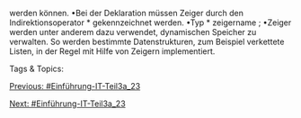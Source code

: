 werden können. 
•Bei der Deklaration müssen Zeiger durch den Indirektionsoperator * gekennzeichnet werden.
•Typ * zeigername ;
•Zeiger werden unter anderem dazu verwendet, dynamischen Speicher zu verwalten. So werden bestimmte 
Datenstrukturen, zum Beispiel verkettete Listen, in der Regel mit Hilfe von Zeigern implementiert. 

   Tags & Topics:
   

[Previous: #Einführung-IT-Teil3a_23](Einführung-IT-Teil3a_23.md)

[Next: #Einführung-IT-Teil3a_23](Einführung-IT-Teil3a_23.md)